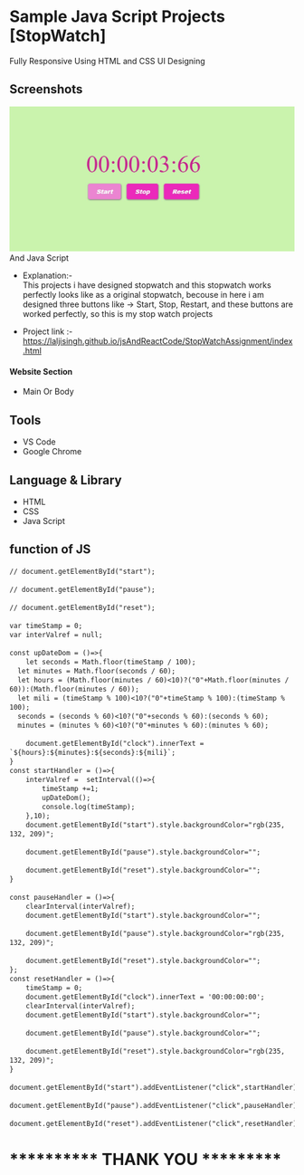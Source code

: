 # Sample Java Script Projects [StopWatch]

Fully Responsive Using HTML and CSS UI Designing
## Screenshots

 ![App Screenshot](https://github.com/laljisingh/jsAndReactCode/blob/main/StopWatchAssignment/Capture.JPG?raw=true)
And Java Script


      
- Explanation:-  
This projects i have designed stopwatch and this stopwatch works perfectly looks like as a original stopwatch, becouse in here i am designed three buttons like -> Start, Stop, Restart, and these buttons are worked perfectly, so this is my stop watch projects

- Project link :-  https://laljisingh.github.io/jsAndReactCode/StopWatchAssignment/index.html


#### Website Section
* Main Or Body
## Tools
- VS Code
- Google Chrome
## Language & Library
- HTML
- CSS
- Java Script
## function of JS
```
// document.getElementById("start");

// document.getElementById("pause");

// document.getElementById("reset");

var timeStamp = 0;
var interValref = null;

const upDateDom = ()=>{
    let seconds = Math.floor(timeStamp / 100);
  let minutes = Math.floor(seconds / 60);
  let hours = (Math.floor(minutes / 60)<10)?("0"+Math.floor(minutes / 60)):(Math.floor(minutes / 60));
  let mili = (timeStamp % 100)<10?("0"+timeStamp % 100):(timeStamp % 100);
  seconds = (seconds % 60)<10?("0"+seconds % 60):(seconds % 60);
  minutes = (minutes % 60)<10?("0"+minutes % 60):(minutes % 60);

    document.getElementById("clock").innerText = `${hours}:${minutes}:${seconds}:${mili}`;
}
const startHandler = ()=>{
    interValref =  setInterval(()=>{
        timeStamp +=1;
        upDateDom();
        console.log(timeStamp); 
    },10);
    document.getElementById("start").style.backgroundColor="rgb(235, 132, 209)";

    document.getElementById("pause").style.backgroundColor="";

    document.getElementById("reset").style.backgroundColor="";
}

const pauseHandler = ()=>{
    clearInterval(interValref);
    document.getElementById("start").style.backgroundColor="";

    document.getElementById("pause").style.backgroundColor="rgb(235, 132, 209)";

    document.getElementById("reset").style.backgroundColor="";
};
const resetHandler = ()=>{
    timeStamp = 0;
    document.getElementById("clock").innerText = '00:00:00:00';
    clearInterval(interValref);
    document.getElementById("start").style.backgroundColor="";

    document.getElementById("pause").style.backgroundColor="";

    document.getElementById("reset").style.backgroundColor="rgb(235, 132, 209)";
}

document.getElementById("start").addEventListener("click",startHandler);

document.getElementById("pause").addEventListener("click",pauseHandler);

document.getElementById("reset").addEventListener("click",resetHandler);

```


   



# ********** **THANK YOU** *********